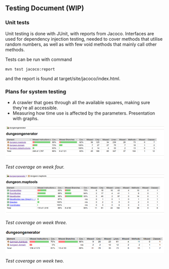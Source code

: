 ## Testing Document (WIP)

### Unit tests
Unit testing is done with JUnit, with reports from Jacoco. Interfaces are used for dependency injection testing, needed to cover methods that utilise random numbers, as well as with few void methods that mainly call other methods.

Tests can be run with command 
```
mvn test jacoco:report
```
and the report is found at target/site/jacoco/index.html.

### Plans for system testing
- A crawler that goes through all the available squares, making sure they're all accessible.
- Measuring how time use is affected by the parameters. Presentation with graphs.

![Test coverage on week 4](https://github.com/Granigan/dungeongenerator/blob/master/documents/images/tests_week4.png)

*Test coverage on week four.*


![Test coverage on week 3](https://github.com/Granigan/dungeongenerator/blob/master/documents/images/tests_week3.png)

*Test coverage on week three.*


![Test coverage on week 2](https://github.com/Granigan/dungeongenerator/blob/master/documents/images/tests_week2.png)

*Test coverage on week two.*
